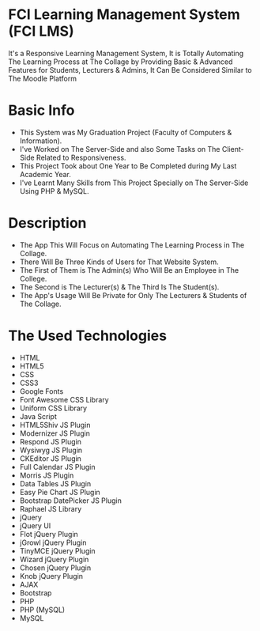 # FCI Learning Management System (FCI LMS)
It's a Responsive Learning Management System, It is Totally Automating The Learning Process at The Collage by Providing Basic & Advanced Features for Students, Lecturers & Admins, It Can Be Considered Similar to The Moodle Platform

# Basic Info
* This System was My Graduation Project (Faculty of Computers & Information).
* I've Worked on The Server-Side and also Some Tasks on The Client-Side Related to Responsiveness.
* This Project Took about One Year to Be Completed during My Last Academic Year.
* I've Learnt Many Skills from This Project Specially on The Server-Side Using PHP & MySQL.

# Description
* The App This Will Focus on Automating The Learning Process in The Collage.
* There Will Be Three Kinds of Users for That Website System.
* The First of Them is The Admin(s) Who Will Be an Employee in The College.
* The Second is The Lecturer(s) & The Third Is The Student(s).
* The App's Usage Will Be Private for Only The Lecturers & Students of The Collage.

# The Used Technologies
* HTML
* HTML5
* CSS
* CSS3
* Google Fonts
* Font Awesome CSS Library
* Uniform CSS Library
* Java Script
* HTML5Shiv JS Plugin
* Modernizer JS Plugin
* Respond JS Plugin
* Wysiwyg JS Plugin
* CKEditor JS Plugin
* Full Calendar JS Plugin
* Morris JS Plugin
* Data Tables JS Plugin
* Easy Pie Chart JS Plugin
* Bootstrap DatePicker JS Plugin
* Raphael JS Library
* jQuery
* jQuery UI
* Flot jQuery Plugin
* jGrowl jQuery Plugin
* TinyMCE jQuery Plugin
* Wizard jQuery Plugin
* Chosen jQuery Plugin
* Knob jQuery Plugin
* AJAX
* Bootstrap
* PHP
* PHP (MySQL)
* MySQL
